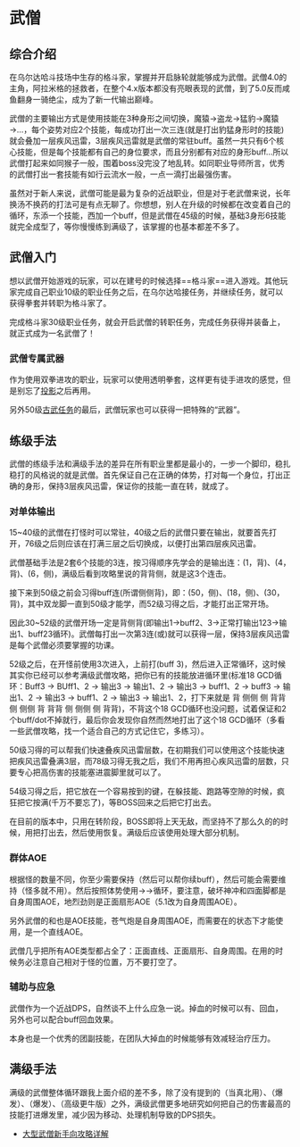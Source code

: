 # 武僧
<FloatTOC />

## 综合介绍

在乌尔达哈斗技场中生存的格斗家，掌握并开启脉轮就能够成为武僧。武僧4.0的主角，阿拉米格的拯救者，在整个4.x版本都没有亮眼表现的武僧，到了5.0反而咸鱼翻身一骑绝尘，成为了新一代输出巅峰。

武僧的主要输出方式是使用技能在3种身形之间切换，魔猿→盗龙→猛豹→魔猿→…，每个姿势对应2个技能，每成功打出一次三连(就是打出豹猛身形时的技能)就会叠加一层疾风迅雷，3层疾风迅雷就是武僧的常驻buff。虽然一共只有6个核心技能，但是每个技能都有自己的身位要求，而且分别都有对应的身形buff…所以武僧打起来如同猴子一般，围着boss没完没了地乱转。如同职业导师所言，优秀的武僧打出一套技能有如行云流水一般，一点一滴打出最强伤害。

虽然对于新人来说，武僧可能是最为复杂的近战职业，但是对于老武僧来说，长年换汤不换药的打法可是有点无聊了。你想想，别人在升级的时候都在改变着自己的循环，东添一个技能，西加一个buff，但是武僧在45级的时候，基础3身形6技能就完全成型了，等你慢慢练到满级了，该掌握的也基本都差不多了。

## 武僧入门

想以武僧开始游戏的玩家，可以在建号的时候选择==格斗家==进入游戏。其他玩家完成自己职业10级的职业任务之后，在乌尔达哈接任务<quest name="如何加入格斗家行会" />，并继续<quest name="疾风迅雷的格斗家" />任务，就可以获得拳套并转职为格斗家了。

完成格斗家30级职业任务<quest name="拳圣" type="plus" />，就会开启武僧的转职任务<quest name="亡国的雷鸣" type="plus" />，完成任务获得<item name="武僧之证" />并装备上，就正式成为一名武僧了！

### 武僧专属武器

作为使用双拳进攻的职业，玩家可以使用透明拳套<item name="皇帝的新拳套" />，这样更有徒手进攻的感觉，但是别忘了[投影](/basic/equip.htm#装备染色、投影)之后再用。

另外50级[古武任务](/topic/shine.htm)的最后，武僧玩家也可以获得一把特殊的“武器”。

## 练级手法

武僧的练级手法和满级手法的差异在所有职业里都是最小的，一步一个脚印，稳扎稳打的风格说的就是武僧。首先保证自己在正确的体势，打对每一个身位，打出正确的身形，保持3层疾风迅雷，保证你的技能一直在转，就成了。

### 对单体输出

15~40级的武僧在打怪时可以常驻<Action name="金刚体势" />，40级之后的武僧只要在输出，就要首先打开<Action name="红莲体势" />，76级之后则应该在打满三层<Status :id="113" name="疾风迅雷III" />之后切换成<Action name="疾风体势" />，以便打出第四层疾风迅雷。

武僧基础手法是2套6个技能的3连，按习得顺序先学会的是输出连：<Action name="连击" />(1，背)、<Action name="正拳" />(4，背)、<Action name="崩拳" />(6，侧)，满级后看到攻略里说的背背侧，就是这3个连击。

接下来到50级之前会习得buff连(所谓侧侧背)，即：<Action name="双龙脚" />(50，侧)、<Action name="双掌打" />(18，侧)、<Action name="破碎拳" />(30，背)，其中双龙脚一直到50级才能学，而52级习得<Action name="演武" />之后，才能打出正常开场。

因此30~52级的武僧开场一定是背侧背(即输出1→buff2、3→正常打输出123→输出1、buff23循环)。武僧每打出一次第3连(<Action name="崩拳" />或<Action name="破碎拳" />)就可以获得一层<Status :id="111" name="疾风迅雷" />，保持3层疾风迅雷是每个武僧必须要掌握的功课。

52级之后，在开怪前使用3次<Action name="演武" />进入<Status :id="109" name="猛豹形" />，<Action name="罗刹冲" />上前打<Action name="破碎拳" />(buff 3)，然后进入正常循环，这时候其实你已经可以参考满级武僧攻略，把你已有的技能放进循环里(标准18 GCD循环：Buff3 → BUff1、2 → 输出3 → 输出1、2 → 输出3 → buff1、2 → buff3 → 输出1、2 → 输出3 → buff1、2 → 输出3 → 输出1、2，打下来就是 背 侧侧 侧 背背 侧 侧侧 背 背背 侧 侧侧 侧 背背)，不背这个18 GCD循环也没问题，试着保证<Status :id="101" name="双掌打" />和<Status :id="246" name="破碎拳" />2个buff/dot不掉就行，最后你会发现你自然而然地打出了这个18 GCD循环（多看一些武僧攻略，找一个适合自己的方式记住它，多练习）。

50级习得的<Action name="震脚" />可以帮我们快速叠疾风迅雷层数，在初期我们可以使用这个技能快速把疾风迅雷叠满3层，而78级习得无我之后，我们不用再担心疾风迅雷的层数，只要专心把高伤害的技能塞进震脚里就可以了。

54级习得<Action name="斗气" />之后，把它放在一个容易按到的键，在躲技能、跑路等空隙的时候，疯狂把它按满(千万不要忘了)，等BOSS回来之后把它打出去。

在目前的版本中，<Action name="斗魂旋风脚" />只用在转阶段，BOSS即将上天无敌，而<Status :id="111" name="疾风迅雷" />坚持不了那么久的的时候，用<Action name="斗魂旋风脚" />把<Status :id="113" name="疾风迅雷III" />打出去，然后使用<Action name="无我" />恢复<Status :id="111" name="疾风迅雷" />。满级后应该使用<Action name="六合星导脚" />处理大部分机制。

### 群体AOE

根据怪的数量不同，你至少需要保持<Status :id="101" name="双掌打" />（然后<Action name="四面脚" />可以帮你续buff），然后可能会需要维持<Status :id="98" name="双龙脚" />（怪多就不用）。然后按照体势使用<Action name="破坏神冲" />→<Action name="四面脚" />→<Action name="地烈劲" />循环，要注意，破坏神冲和四面脚都是自身周围AOE，地烈劲则是正面扇形AOE（5.1改为自身周围AOE）。

另外武僧的<Action name="苍气炮" />和<Action name="万象斗气圈" />也是AOE技能，苍气炮是自身周围AOE，而<Action name="万象斗气圈" />需要在<Status :id="797" name="斗气V" />的状态下才能使用，是一个直线AOE。

武僧几乎把所有AOE类型都占全了：正面直线、正面扇形、自身周围。在用的时候务必注意自己相对于怪的位置，万不要打空了。

### 辅助与应急

武僧作为一个近战DPS，自然谈不上什么应急一说。掉血的时候可以有<Action name="内丹" />、<Action name="浴血" />回血，另外也可以配合<Action name="真言" />buff回血效果。

<Action name="真言" />本身也是一个优秀的团副技能，在团队大掉血的时候能够有效减轻治疗压力。

## 满级手法

满级的武僧整体循环跟我上面介绍的差不多，除了没有提到的<Action name="金刚极意" />（当真北用）、<Action name="红莲极意" />（爆发）、<Action name="义结金兰" />（爆发）、<Action name="六合星导脚" />（高级更牛版<Action name="斗魂旋风脚" />）之外，满级武僧更多地研究如何把自己的伤害最高的技能打进爆发里，减少因为移动、处理机制导致的DPS损失。

* [大型武僧新手向攻略详解](https://bbs.nga.cn/read.php?tid=18183360)